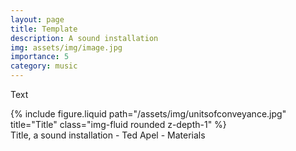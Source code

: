 ```yaml
---
layout: page
title: Template
description: A sound installation 
img: assets/img/image.jpg
importance: 5
category: music
---
```


Text



<div class="row">
    <div class="col-sm mt-3 mt-md-0">
        {% include figure.liquid path="/assets/img/unitsofconveyance.jpg" title="Title" class="img-fluid rounded z-depth-1" %}
    </div>
</div>
<div class="caption">
    Title, a sound installation - Ted Apel - Materials

</div>



